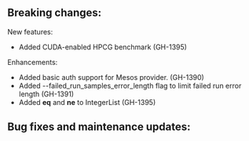 Breaking changes:
-

New features:
- Added CUDA-enabled HPCG benchmark (GH-1395)

Enhancements:
- Added basic auth support for Mesos provider. (GH-1390)
- Added --failed_run_samples_error_length flag to limit failed run error length (GH-1391)
- Added __eq__ and __ne__ to IntegerList (GH-1395)

Bug fixes and maintenance updates:
-
